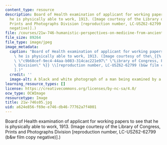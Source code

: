 ```yaml
---
content_type: resource
description: Board of Health examination of applicant for working papers to see that
  he is physically able to work, 1913. (Image courtesy of the Library of Congress,
  Prints and Photographs Division [reproduction number, LC-USZ62-62799 (b&w film copy
  negative)].)
file: /courses/21w-746-humanistic-perspectives-on-medicine-from-ancient-greece-to-modern-america-spring-2005/a624e856f69ee746db4677762a7f4001_21w-746s05.jpg
file_size: 89264
file_type: image/jpeg
image_metadata:
  caption: "Board of Health examination of applicant for working papers to see that\
    \ he is physically able to work, 1913. (Image courtesy of the\_{{% resource_link\
    \ \"c9b68cef-9ec4-44aa-b083-314cac221e97\" \"Library of Congress, Prints and Photographs\
    \ Division\" %}} \\[reproduction number, LC-USZ62-62799 (b&w film copy negative)\\\
    ].)"
  credit: ''
  image-alt: A black and white photograph of a man being examined by a doctor.
learning_resource_types: []
license: https://creativecommons.org/licenses/by-nc-sa/4.0/
ocw_type: OCWImage
resourcetype: Image
title: 21w-746s05.jpg
uid: a624e856-f69e-e746-db46-77762a7f4001
---
```

Board of Health examination of applicant for working papers to see that he is physically able to work, 1913. (Image courtesy of the Library of Congress, Prints and Photographs Division [reproduction number, LC-USZ62-62799 (b&w film copy negative)].)